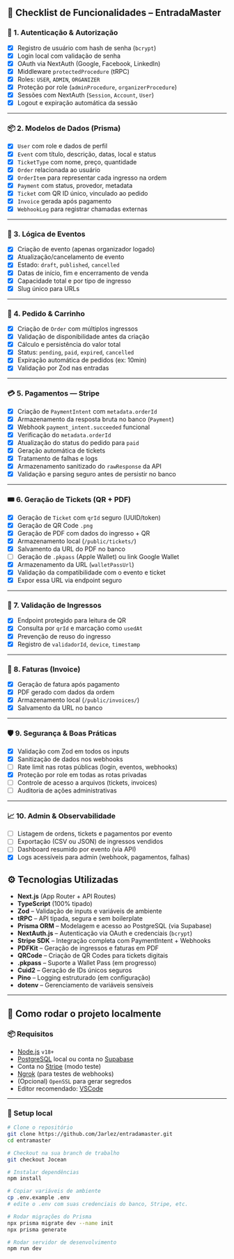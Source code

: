 ## 🎯 Checklist de Funcionalidades – EntradaMaster

### 🔐 1. Autenticação & Autorização

- [x] Registro de usuário com hash de senha (`bcrypt`)
- [x] Login local com validação de senha
- [x] OAuth via NextAuth (Google, Facebook, LinkedIn)
- [x] Middleware `protectedProcedure` (tRPC)
- [x] Roles: `USER`, `ADMIN`, `ORGANIZER`
- [x] Proteção por role (`adminProcedure`, `organizerProcedure`)
- [x] Sessões com NextAuth (`Session`, `Account`, `User`)
- [x] Logout e expiração automática da sessão

---

### 📦 2. Modelos de Dados (Prisma)

- [x] `User` com role e dados de perfil
- [x] `Event` com título, descrição, datas, local e status
- [x] `TicketType` com nome, preço, quantidade
- [x] `Order` relacionada ao usuário
- [x] `OrderItem` para representar cada ingresso na ordem
- [x] `Payment` com status, provedor, metadata
- [x] `Ticket` com QR ID único, vinculado ao pedido
- [x] `Invoice` gerada após pagamento
- [x] `WebhookLog` para registrar chamadas externas

---

### 🧾 3. Lógica de Eventos

- [x] Criação de evento (apenas organizador logado)
- [x] Atualização/cancelamento de evento
- [x] Estado: `draft`, `published`, `cancelled`
- [x] Datas de início, fim e encerramento de venda
- [x] Capacidade total e por tipo de ingresso
- [x] Slug único para URLs

---

### 🛒 4. Pedido & Carrinho

- [x] Criação de `Order` com múltiplos ingressos
- [x] Validação de disponibilidade antes da criação
- [x] Cálculo e persistência do valor total
- [x] Status: `pending`, `paid`, `expired`, `cancelled`
- [x] Expiração automática de pedidos (ex: 10min)
- [x] Validação por Zod nas entradas

---

### 💳 5. Pagamentos — Stripe

- [x] Criação de `PaymentIntent` com `metadata.orderId`
- [x] Armazenamento da resposta bruta no banco (`Payment`)
- [x] Webhook `payment_intent.succeeded` funcional
- [x] Verificação do `metadata.orderId`
- [x] Atualização do status do pedido para `paid`
- [x] Geração automática de tickets
- [x] Tratamento de falhas e logs
- [x] Armazenamento sanitizado do `rawResponse` da API
- [x] Validação e parsing seguro antes de persistir no banco
---

### 🎟️ 6. Geração de Tickets (QR + PDF)

- [x] Geração de `Ticket` com `qrId` seguro (UUID/token)
- [x] Geração de QR Code `.png`
- [x] Geração de PDF com dados do ingresso + QR
- [x] Armazenamento local (`/public/tickets/`)
- [x] Salvamento da URL do PDF no banco
- [ ] Geração de `.pkpass` (Apple Wallet) ou link Google Wallet
- [x] Armazenamento da URL (`walletPassUrl`)
- [x] Validação da compatibilidade com o evento e ticket
- [x] Expor essa URL via endpoint seguro
---

### 📲 7. Validação de Ingressos

- [x] Endpoint protegido para leitura de QR
- [x] Consulta por `qrId` e marcação como `usedAt`
- [x] Prevenção de reuso do ingresso
- [x] Registro de `validadorId`, `device`, `timestamp`

---

### 🧾 8. Faturas (Invoice)

- [x] Geração de fatura após pagamento
- [x] PDF gerado com dados da ordem
- [x] Armazenamento local (`/public/invoices/`)
- [x] Salvamento da URL no banco

---

### 🛡️ 9. Segurança & Boas Práticas

- [x] Validação com Zod em todos os inputs
- [x] Sanitização de dados nos webhooks
- [ ] Rate limit nas rotas públicas (login, eventos, webhooks)
- [x] Proteção por role em todas as rotas privadas
- [ ] Controle de acesso a arquivos (tickets, invoices)
- [ ] Auditoria de ações administrativas

---

### 📈 10. Admin & Observabilidade

- [ ] Listagem de ordens, tickets e pagamentos por evento
- [ ] Exportação (CSV ou JSON) de ingressos vendidos
- [ ] Dashboard resumido por evento (via API)
- [x] Logs acessíveis para admin (webhook, pagamentos, falhas)

## ⚙️ Tecnologias Utilizadas

- **Next.js** (App Router + API Routes)
- **TypeScript** (100% tipado)
- **Zod** – Validação de inputs e variáveis de ambiente
- **tRPC** – API tipada, segura e sem boilerplate
- **Prisma ORM** – Modelagem e acesso ao PostgreSQL (via Supabase)
- **NextAuth.js** – Autenticação via OAuth e credenciais (`bcrypt`)
- **Stripe SDK** – Integração completa com PaymentIntent + Webhooks
- **PDFKit** – Geração de ingressos e faturas em PDF
- **QRCode** – Criação de QR Codes para tickets digitais
- **.pkpass** – Suporte a Wallet Pass (em progresso)
- **Cuid2** – Geração de IDs únicos seguros
- **Pino** – Logging estruturado (em configuração)
- **dotenv** – Gerenciamento de variáveis sensíveis

---

## 🚀 Como rodar o projeto localmente

### 📦 Requisitos

- [Node.js](https://nodejs.org/) `v18+`
- [PostgreSQL](https://www.postgresql.org/) local ou conta no [Supabase](https://supabase.com/)
- Conta no [Stripe](https://stripe.com/) (modo teste)
- [Ngrok](https://ngrok.com/) (para testes de webhooks)
- (Opcional) `OpenSSL` para gerar segredos
- Editor recomendado: [VSCode](https://code.visualstudio.com/)

---

### 🧪 Setup local

```bash
# Clone o repositório
git clone https://github.com/Jarlez/entradamaster.git
cd entramaster

# Checkout na sua branch de trabalho
git checkout Jocean

# Instalar dependências
npm install

# Copiar variáveis de ambiente
cp .env.example .env
# edite o .env com suas credenciais do banco, Stripe, etc.

# Rodar migrações do Prisma
npx prisma migrate dev --name init
npx prisma generate

# Rodar servidor de desenvolvimento
npm run dev
